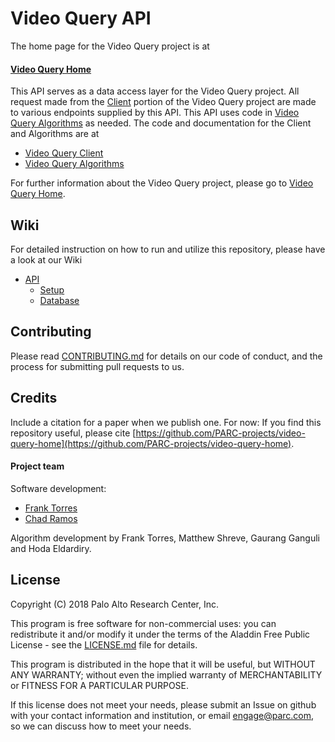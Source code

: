 # Video Query API

The home page for the Video Query project is at

#### [Video Query Home](https://github.com/PARC-projects/video-query-home)

This API serves as a data access layer for the Video Query project. All request made from the
[Client](https://github.com/PARC-projects/video-query-client-web) portion of the Video Query project are made to various endpoints
supplied by this API.  This API uses code in [Video Query Algorithms](https://github.com/PARC-projects/video-query-algorithms) as needed.
The code and documentation for the Client and Algorithms are at

- [Video Query Client](https://github.com/PARC-projects/video-query-client-web)
- [Video Query Algorithms](https://github.com/PARC-projects/video-query-algorithms)

For further information about the Video Query project, please go to [Video Query Home](https://github.com/PARC-projects/video-query-home).

## Wiki
For detailed instruction on how to run and utilize this repository, please have a look at our Wiki

- [API](https://github.com/PARC-projects/video-query-home/wiki/Api)
  - [Setup](https://github.com/PARC-projects/video-query-home/wiki/Api-Setup)
  - [Database](https://github.com/PARC-projects/video-query-home/wiki/Api-Database)

## Contributing

Please read [CONTRIBUTING.md](CONTRIBUTING.md) for details on our code of conduct, and the process for submitting pull
requests to us.

## Credits

Include a citation for a paper when we publish one.  For now:
If you find this repository useful, please cite
[https://github.com/PARC-projects/video-query-home](https://github.com/PARC-projects/video-query-home).

#### Project team
Software development:
- [Frank Torres](https://github.com/fetorres)
- [Chad Ramos](https://github.com/chad-ramos)

Algorithm development by Frank Torres, Matthew Shreve, Gaurang Ganguli and Hoda Eldardiry.

## License

Copyright (C) 2018 Palo Alto Research Center, Inc.

This program is free software for non-commercial uses: you can redistribute it and/or modify
it under the terms of the Aladdin Free Public License - see the [LICENSE.md](LICENSE.md) file for details.

This program is distributed in the hope that it will be useful,
but WITHOUT ANY WARRANTY; without even the implied warranty of
MERCHANTABILITY or FITNESS FOR A PARTICULAR PURPOSE.

If this license does not meet your needs, please submit an Issue on github with
your contact information and institution, or email engage@parc.com, so we can discuss how to meet your needs.

